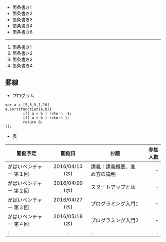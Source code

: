 * 箇条書き1
 * 箇条書き2
 * 箇条書き3
 * 箇条書き4
 * 箇条書き6

----

 1. 箇条書き1
 1. 箇条書き2
 1. 箇条書き3
 1. 箇条書き4

罫線
----

 * プログラム
```
var a = [5,3,9,1,10]
a.sort(function(a,b){
        if( a < b ) return -1;
        if( a > b ) return 1;
        return 0;
});
```
 * 表

| 開催予定        | 開催日          | お題                 | 参加人数|
| --------------- |:---------------:| -------------------- | -------:|
| がばいベンチャー 第１回 | 2016/04/13 (水) | 講義：講義概要、進め方の説明        | -     |
| がばいベンチャー 第２回 | 2016/04/20 (水) | スタートアップとは | -     |
| がばいベンチャー 第３回 | 2016/04/27 (水) | プログラミング入門1 | -       |
| がばいベンチャー 第４回 | 2016/05/18 (水) | プログラミング入門2 | -       |
| : | :            | :     | :       |
